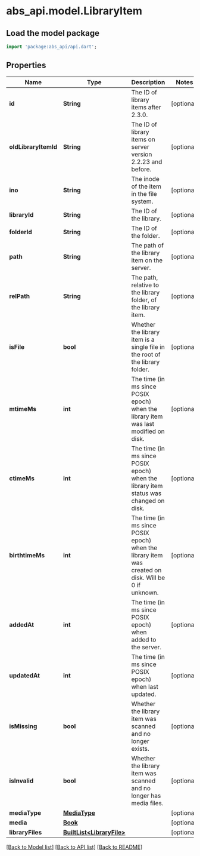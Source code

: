 # abs_api.model.LibraryItem

## Load the model package
```dart
import 'package:abs_api/api.dart';
```

## Properties
Name | Type | Description | Notes
------------ | ------------- | ------------- | -------------
**id** | **String** | The ID of library items after 2.3.0. | [optional] 
**oldLibraryItemId** | **String** | The ID of library items on server version 2.2.23 and before. | [optional] 
**ino** | **String** | The inode of the item in the file system. | [optional] 
**libraryId** | **String** | The ID of the library. | [optional] 
**folderId** | **String** | The ID of the folder. | [optional] 
**path** | **String** | The path of the library item on the server. | [optional] 
**relPath** | **String** | The path, relative to the library folder, of the library item. | [optional] 
**isFile** | **bool** | Whether the library item is a single file in the root of the library folder. | [optional] 
**mtimeMs** | **int** | The time (in ms since POSIX epoch) when the library item was last modified on disk. | [optional] 
**ctimeMs** | **int** | The time (in ms since POSIX epoch) when the library item status was changed on disk. | [optional] 
**birthtimeMs** | **int** | The time (in ms since POSIX epoch) when the library item was created on disk. Will be 0 if unknown. | [optional] 
**addedAt** | **int** | The time (in ms since POSIX epoch) when added to the server. | [optional] 
**updatedAt** | **int** | The time (in ms since POSIX epoch) when last updated. | [optional] 
**isMissing** | **bool** | Whether the library item was scanned and no longer exists. | [optional] 
**isInvalid** | **bool** | Whether the library item was scanned and no longer has media files. | [optional] 
**mediaType** | [**MediaType**](MediaType.md) |  | [optional] 
**media** | [**Book**](Book.md) |  | [optional] 
**libraryFiles** | [**BuiltList&lt;LibraryFile&gt;**](LibraryFile.md) |  | [optional] 

[[Back to Model list]](../README.md#documentation-for-models) [[Back to API list]](../README.md#documentation-for-api-endpoints) [[Back to README]](../README.md)



